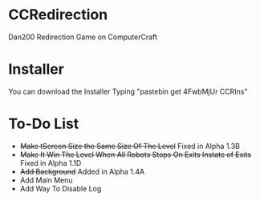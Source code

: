 CCRedirection
=============

Dan200 Redirection Game on ComputerCraft

Installer
=========

You can download the Installer Typing "pastebin get 4FwbMjUr CCRIns"

To-Do List
==========
- ~~Make tScreen Size the Same Size Of The Level~~ Fixed in Alpha 1.3B
- ~~Make It Win The Level When All Robots Stops On Exits Instate of Exits~~ Fixed in Alpha 1.1D
- ~~Add Background~~ Added in Alpha 1.4A
- Add Main Menu
- Add Way To Disable Log
